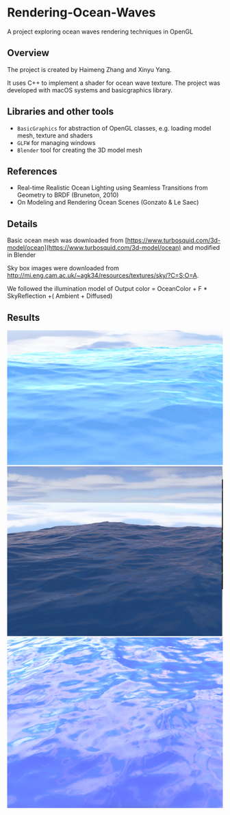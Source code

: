 # Rendering-Ocean-Waves
A project exploring ocean waves rendering techniques in OpenGL

## Overview
The project is created by Haimeng Zhang and Xinyu Yang.

It uses C++ to implement a shader for ocean wave texture. The project was developed with macOS systems and basicgraphics library.

## Libraries and other tools
* `BasicGraphics` for abstraction of OpenGL classes, e.g. loading model mesh, texture and shaders
* `GLFW` for managing windows
* `Blender` tool for creating the 3D model mesh

## References
* Real-time Realistic Ocean Lighting using Seamless Transitions from Geometry to BRDF (Bruneton, 2010)
* On Modeling and Rendering Ocean Scenes (Gonzato & Le Saec)

## Details
Basic ocean mesh was downloaded from [https://www.turbosquid.com/3d-model/ocean](https://www.turbosquid.com/3d-model/ocean) and modified in Blender

Sky box images were downloaded from http://mi.eng.cam.ac.uk/~agk34/resources/textures/sky/?C=S;O=A.

We followed the illumination model of Output color = OceanColor + F * SkyReflection +( Ambient +  Diffused)


## Results
![effect1](https://github.com/XinyuYang/Rendering-Ocean-Waves/blob/master/resources/effect1.png)
![effect2](https://github.com/XinyuYang/Rendering-Ocean-Waves/blob/master/resources/effect2.png)
![effect3](https://github.com/XinyuYang/Rendering-Ocean-Waves/blob/master/resources/effect3.png)




